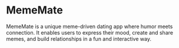 # MemeMate
MemeMate is a unique meme-driven dating app where humor meets connection. It enables users to express their mood, create and share memes, and build relationships in a fun and interactive way.
